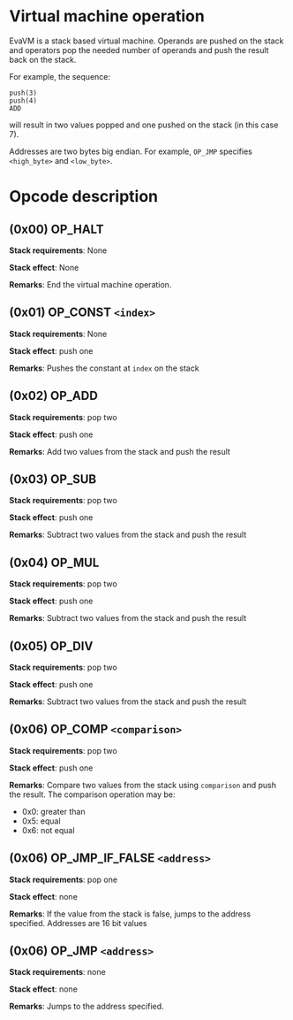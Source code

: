 # Virtual machine operation

EvaVM is a stack based virtual machine. Operands are pushed on the stack and operators pop the needed number of
operands and push the result back on the stack.

For example, the sequence:

```
push(3)
push(4)
ADD
```

will result in two values popped and one pushed on the stack (in this case 7).

Addresses are two bytes big endian. For example, `OP_JMP` specifies `<high_byte>` and `<low_byte>`.

# Opcode description

## (0x00) OP_HALT

**Stack requirements**: None

**Stack effect**: None

**Remarks**: End the virtual machine operation.

## (0x01) OP_CONST `<index>`

**Stack requirements**: None

**Stack effect**: push one

**Remarks**: Pushes the constant at `index` on the stack

## (0x02) OP_ADD

**Stack requirements**: pop two

**Stack effect**: push one

**Remarks**: Add two values from the stack and push the result

## (0x03) OP_SUB

**Stack requirements**: pop two

**Stack effect**: push one

**Remarks**: Subtract two values from the stack and push the result

## (0x04) OP_MUL

**Stack requirements**: pop two

**Stack effect**: push one

**Remarks**: Subtract two values from the stack and push the result

## (0x05) OP_DIV

**Stack requirements**: pop two

**Stack effect**: push one

**Remarks**: Subtract two values from the stack and push the result

## (0x06) OP_COMP `<comparison>`

**Stack requirements**: pop two

**Stack effect**: push one

**Remarks**: Compare two values from the stack using `comparison` and push the result. The comparison operation may be:

  * 0x0: greater than
  * 0x5: equal
  * 0x6: not equal

## (0x06) OP_JMP_IF_FALSE `<address>`

**Stack requirements**: pop one

**Stack effect**: none

**Remarks**: If the value from the stack is false, jumps to the address specified.
Addresses are 16 bit values

## (0x06) OP_JMP `<address>`

**Stack requirements**: none

**Stack effect**: none

**Remarks**: Jumps to the address specified.
